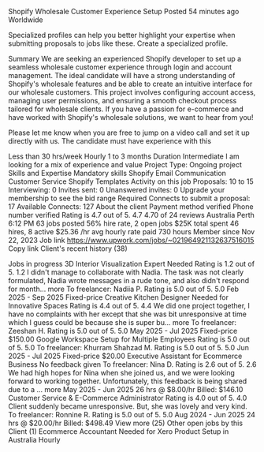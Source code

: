 Shopify Wholesale Customer Experience Setup
Posted 54 minutes ago
Worldwide

Specialized profiles can help you better highlight your expertise when submitting proposals to jobs like these. Create a specialized profile.

Summary
We are seeking an experienced Shopify developer to set up a seamless wholesale customer experience through login and account management. The ideal candidate will have a strong understanding of Shopify's wholesale features and be able to create an intuitive interface for our wholesale customers. This project involves configuring account access, managing user permissions, and ensuring a smooth checkout process tailored for wholesale clients. If you have a passion for e-commerce and have worked with Shopify's wholesale solutions, we want to hear from you!

Please let me know when you are free to jump on a video call and set it up directly with us. The candidate must have experience with this

Less than 30 hrs/week
Hourly
1 to 3 months
Duration
Intermediate
I am looking for a mix of experience and value
Project Type: Ongoing project
Skills and Expertise
Mandatory skills
Shopify
Email Communication
Customer Service
Shopify Templates
Activity on this job
Proposals:
10 to 15
Interviewing:
0
Invites sent:
0
Unanswered invites:
0
Upgrade your membership to see the bid range
Required Connects to submit a proposal: 17
Available Connects: 127
About the client
Payment method verified
Phone number verified
Rating is 4.7 out of 5.
4.7
4.70 of 24 reviews
Australia
Perth 6:12 PM
63 jobs posted
56% hire rate, 2 open jobs
$25K total spent
46 hires, 8 active
$25.36 /hr avg hourly rate paid
730 hours
Member since Nov 22, 2023
Job link
https://www.upwork.com/jobs/~021964921132637516015
Copy link
Client's recent history (38)

Jobs in progress
3D Interior Visualization Expert Needed
Rating is 1.2 out of 5.
1.2
I didn't manage to collaborate with Nadia. The task was not clearly formulated, Nadia wrote messages in a rude tone, and also didn't respond for month… more
To freelancer: Nadiia P.
Rating is 5.0 out of 5.
5.0
Feb 2025 - Sep 2025
Fixed-price
Creative Kitchen Designer Needed for Innovative Spaces
Rating is 4.4 out of 5.
4.4
We did one project together, I have no complaints with her except that she was bit unresponsive at time which I guess could be because she is super bu… more
To freelancer: Zeeshan H.
Rating is 5.0 out of 5.
5.0
May 2025 - Jul 2025
Fixed-price $150.00
Google Workspace Setup for Multiple Employees
Rating is 5.0 out of 5.
5.0
To freelancer: Khurram Shahzad M.
Rating is 5.0 out of 5.
5.0
Jun 2025 - Jul 2025
Fixed-price $20.00
Executive Assistant for Ecommerce Business
No feedback given
To freelancer: Nina D.
Rating is 2.6 out of 5.
2.6
We had high hopes for Nina when she joined us, and we were looking forward to working together. Unfortunately, this feedback is being shared due to a … more
May 2025 - Jun 2025
26 hrs @ $8.00/hr
Billed: $146.10
Customer Service & E-Commerce Administrator
Rating is 4.0 out of 5.
4.0
Client suddenly became unresponsive. But, she was lovely and very kind.
To freelancer: Ronnine R.
Rating is 5.0 out of 5.
5.0
Aug 2024 - Jun 2025
24 hrs @ $20.00/hr
Billed: $498.49
View more (25)
Other open jobs by this Client (1)
Ecommerce Accountant Needed for Xero Product Setup in Australia Hourly
